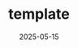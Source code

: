 ---
title: "template"
collection: timetable
layout: single
date: 2025-05-15
tags: [🎫, 🌍, 🎂, om, AKB48TSH, off会, outdoor, 毕业]
---